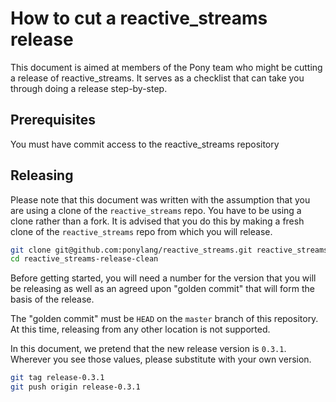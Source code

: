# How to cut a reactive_streams release

This document is aimed at members of the Pony team who might be cutting a release of reactive_streams. It serves as a checklist that can take you through doing a release step-by-step.

## Prerequisites

You must have commit access to the reactive_streams repository

## Releasing

Please note that this document was written with the assumption that you are using a clone of the `reactive_streams` repo. You have to be using a clone rather than a fork. It is advised that you do this by making a fresh clone of the `reactive_streams` repo from which you will release.

```bash
git clone git@github.com:ponylang/reactive_streams.git reactive_streams-release-clean
cd reactive_streams-release-clean
```

Before getting started, you will need a number for the version that you will be releasing as well as an agreed upon "golden commit" that will form the basis of the release.

The "golden commit" must be `HEAD` on the `master` branch of this repository. At this time, releasing from any other location is not supported.

In this document, we pretend that the new release version is `0.3.1`. Wherever you see those values, please substitute with your own version.

```bash
git tag release-0.3.1
git push origin release-0.3.1
```
